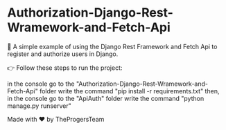 # Authorization-Django-Rest-Wramework-and-Fetch-Api

👾 A simple example of using the Django Rest Framework and Fetch Api to register and authorize users in Django.

👉 Follow these steps to run the project:

in the console go to the "Authorization-Django-Rest-Wramework-and-Fetch-Api" folder
write the command "pip install -r requirements.txt"
then, in the console go to the "ApiAuth" folder
write the command "python manage.py runserver"

Made with ❤️ by TheProgersTeam
